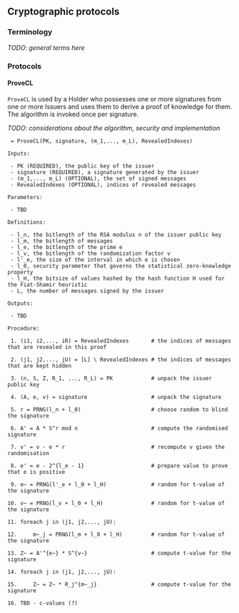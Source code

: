 ## Cryptographic protocols

### Terminology

_TODO: general terms here_

### Protocols

#### ProveCL

`ProveCL` is used by a Holder who possesses one or more signatures from one or more Issuers and uses them to derive a proof of knowledge for them. The algorithm is invoked once per signature.

_TODO: considerations about the algorithm, security and implementation_

```
 = ProveCL(PK, signature, (m_1,..., m_L), RevealedIndexes)

Inputs:

 - PK (REQUIRED), the public key of the issuer
 - signature (REQUIRED), a signature generated by the issuer
 - (m_1,..., m_L) (OPTIONAL), the set of signed messages
 - RevealedIndexes (OPTIONAL), indices of revealed messages

Parameters:

 - TBD

Definitions:

 - l_n, the bitlength of the RSA modulus n of the issuer public key
 - l_m, the bitlength of messages
 - l_e, the bitlength of the prime e
 - l_v, the bitlength of the randomization factor v
 - l'_e, the size of the interval in which e is chosen
 - l_0, security parameter that governs the statistical zero-knowledge property
 - l_H, the bitsize of values hashed by the hash function H used for the Fiat-Shamir heuristic
 - L, the number of messages signed by the issuer

Outputs:

 - TBD

Procedure:

 1. (i1, i2,..., iR) = RevealedIndexes       # the indices of messages that are revealed in this proof

 2. (j1, j2,..., jU) = [L] \ RevealedIndexes # the indices of messages that are kept hidden

 3. (n, S, Z, R_1, ..., R_L) = PK            # unpack the issuer public key

 4. (A, e, v) = signature                    # unpack the signature

 5. r = PRNG(l_n + l_0)                      # choose random to blind the signature

 6. A' = A * S^r mod n                       # compute the randomised signature

 7. v' = v - e * r                           # recompute v given the randomisation

 8. e' = e - 2^{l_e - 1}                     # prepare value to prove that e is positive

 9. e~ = PRNG(l'_e + l_0 + l_H)              # random for t-value of the signature

10. v~ = PRNG(l_v + l_0 + l_H)               # random for t-value of the signature

11. foreach j in (j1, j2,..., jU):

12.     m~_j = PRNG(l_m + l_0 + l_H)         # random for t-value of the signature

13. Z~ = A'^{e~} * S^{v~}                    # compute t-value for the signature

14. foreach j in (j1, j2,..., jU):

15.     Z~ = Z~ * R_j^{m~_j}                 # compute t-value for the signature

16. TBD - c-values (?)
```
